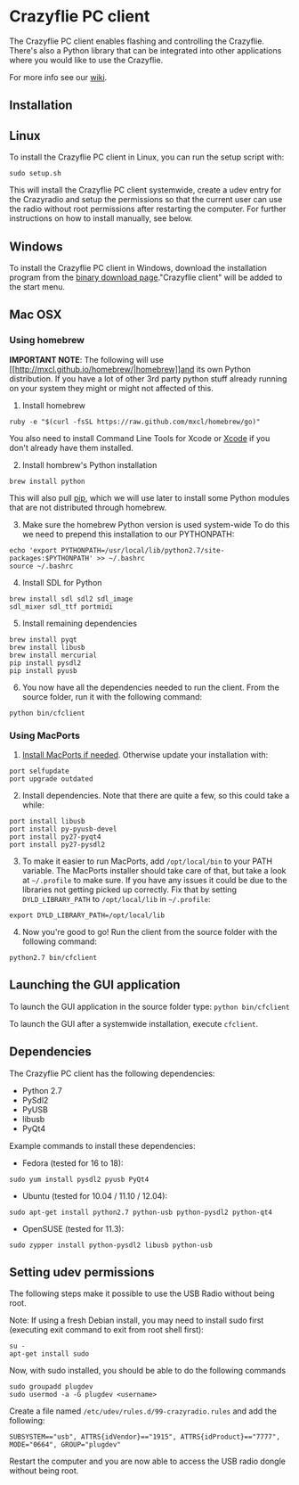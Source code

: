 # Crazyflie PC client

The Crazyflie PC client enables flashing and controlling the Crazyflie.
There's also a Python library that can be integrated into other applications
where you would like to use the Crazyflie.

For more info see our [wiki](http://wiki.bitcraze.se/ "Bitcraze Wiki").

Installation
------------

## Linux

To install the Crazyflie PC client in Linux, you can run the setup script with:

```sudo setup.sh```

This will install the Crazyflie PC client systemwide, create a udev entry for
the Crazyradio and setup the permissions so that the current user can use the
radio without root permissions after restarting the computer. For further
instructions on how to install manually, see below.

## Windows

To install the Crazyflie PC client in Windows, download the installation
program from the [binary download
page](http://wiki.bitcraze.se/projects:crazyflie:binaries:index)."Crazyflie
client" will be added to the start menu.

## Mac OSX

### Using homebrew
**IMPORTANT NOTE**: The following will use
[[http://mxcl.github.io/homebrew/|homebrew]]and its own Python distribution. If
you have a lot of other 3rd party python stuff already running on your system
they might or might not affected of this.

1. Install homebrew

```
ruby -e "$(curl -fsSL https://raw.github.com/mxcl/homebrew/go)"
```
You also need to install Command Line Tools for Xcode or
[Xcode](https://developer.apple.com/xcode/) if you don't already have them
installed.

2. Install hombrew's Python installation
```
brew install python
```
This will also pull [pip](http://www.pip-installer.org/en/latest/), which we
will use later to install some Python modules that are not distributed through
homebrew.

3. Make sure the homebrew Python version is used system-wide
To do this we need to prepend this installation to our PYTHONPATH:
```
echo 'export PYTHONPATH=/usr/local/lib/python2.7/site-packages:$PYTHONPATH' >> ~/.bashrc
source ~/.bashrc
```

4. Install SDL for Python
```
brew install sdl sdl2 sdl_image
sdl_mixer sdl_ttf portmidi
```

5. Install remaining dependencies
```
brew install pyqt
brew install libusb
brew install mercurial
pip install pysdl2
pip install pyusb
```

6. You now have all the dependencies needed to run the client. From the source
folder, run it with the following command:
```
python bin/cfclient
```

### Using MacPorts
1. [Install MacPorts if needed](http://www.macports.org/install.php). Otherwise
update your installation with:
```
port selfupdate
port upgrade outdated
```
2. Install dependencies. Note that there are quite a few, so this could take a
while:
```
port install libusb
port install py-pyusb-devel
port install py27-pyqt4
port install py27-pysdl2
```
3. To make it easier to run MacPorts, add ```/opt/local/bin``` to your PATH variable.
The MacPorts installer should take care of that, but take a look at
```~/.profile``` to make sure. If you have any issues it could be due to the
libraries not getting picked up correctly. Fix that by setting
```DYLD_LIBRARY_PATH``` to ```/opt/local/lib``` in ```~/.profile```:
```
export DYLD_LIBRARY_PATH=/opt/local/lib
```
4. Now you're good to go! Run the client from the source folder with the
following command:
```
python2.7 bin/cfclient
```

Launching the GUI application
-----------------------------

To launch the GUI application in the source folder type:
```python bin/cfclient```

To launch the GUI after a systemwide installation, execute ```cfclient```. 

Dependencies
------------

The Crazyflie PC client has the following dependencies:

* Python 2.7
* PySdl2
* PyUSB
* libusb
* PyQt4

Example commands to install these dependencies:

* Fedora (tested for 16 to 18):

```sudo yum install pysdl2 pyusb PyQt4```

* Ubuntu (tested for 10.04 / 11.10 / 12.04):

```sudo apt-get install python2.7 python-usb python-pysdl2 python-qt4```

* OpenSUSE (tested for 11.3):

```sudo zypper install python-pysdl2 libusb python-usb```

Setting udev permissions
------------------------

The following steps make it possible to use the USB Radio without being root.

Note: If using a fresh Debian install, you may need to install sudo first
(executing exit command to exit from root shell first):

```
su -
apt-get install sudo
```

Now, with sudo installed, you should be able to do the following commands

```
sudo groupadd plugdev
sudo usermod -a -G plugdev <username>
```

Create a file named ```/etc/udev/rules.d/99-crazyradio.rules``` and add the
following:
```
SUBSYSTEM=="usb", ATTRS{idVendor}=="1915", ATTRS{idProduct}=="7777", MODE="0664", GROUP="plugdev"
```

Restart the computer and you are now able to access the USB radio dongle
without being root.
